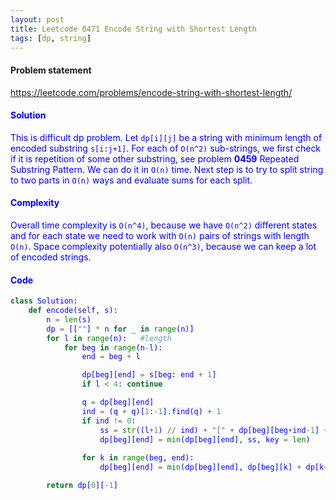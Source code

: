 ```yaml
---
layout: post
title: Leetcode 0471 Encode String with Shortest Length
tags: [dp, string]
---
```


#### Problem statement

<a href="https://leetcode.com/problems/encode-string-with-shortest-length/"> <font color = blue>https://leetcode.com/problems/encode-string-with-shortest-length/

#### Solution
This is difficult dp problem. Let `dp[i][j]` be a string with minimum length of encoded substring `s[i:j+1]`. For each of `O(n^2)` sub-strings, we first check if it is repetition of some other substring, see problem **0459** Repeated Substring Pattern. We can do it in `O(n)` time. Next step is to try to split string to two parts in `O(n)` ways and evaluate sums for each split.

#### Complexity
Overall time complexity is `O(n^4)`, because we have `O(n^2)` different states and for each state we need to work with `O(n)` pairs of strings with length `O(n)`. Space complexity potentially also `O(n^3)`, because we can keep a lot of encoded strings.

#### Code
```python
class Solution:
    def encode(self, s):
        n = len(s)
        dp = [[""] * n for _ in range(n)]
        for l in range(n):   #length
            for beg in range(n-l):
                end = beg + l

                dp[beg][end] = s[beg: end + 1]
                if l < 4: continue

                q = dp[beg][end]
                ind = (q + q)[1:-1].find(q) + 1
                if ind != 0:
                    ss = str((l+1) // ind) + "[" + dp[beg][beg+ind-1] + "]"
                    dp[beg][end] = min(dp[beg][end], ss, key = len)
                
                for k in range(beg, end):
                    dp[beg][end] = min(dp[beg][end], dp[beg][k] + dp[k+1][end], key = len)

        return dp[0][-1]
```

